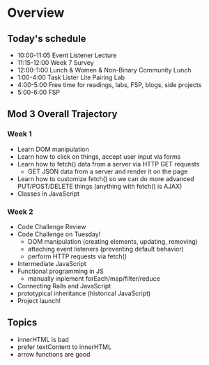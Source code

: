 # Overview

## Today's schedule
* 10:00-11:05 Event Listener Lecture
* 11:15-12:00 Week 7 Survey
* 12:00-1:00 Lunch & Women & Non-Binary Community Lunch
* 1:00-4:00 Task Lister Lite Pairing Lab
* 4:00-5:00 Free time for readings, labs, FSP, blogs, side projects
* 5:00-6:00 FSP 

## Mod 3 Overall Trajectory
### Week 1
* Learn DOM manipulation
* Learn how to click on things, accept user input via forms
* Learn how to fetch() data from a server via HTTP GET requests
  * GET JSON data from a server and render it on the page
* Learn how to customize fetch() so we can do more advanced
  PUT/POST/DELETE things (anything with fetch() is AJAX)
* Classes in JavaScript

### Week 2
* Code Challenge Review
* Code Challenge on Tuesday!
  * DOM manipulation (creating elements, updating, removing)
  * attaching event listeners (preventing default behavior)
  * perform HTTP requests via fetch()
* Intermediate JavaScript
* Functional programming in JS
  * manually inplement forEach/map/filter/reduce
* Connecting Rails and JavaScript
* prototypical inheritance (historical JavaScript)
* Project launch!

## Topics
* innerHTML is bad
* prefer textContent to innerHTML
* arrow functions are good

